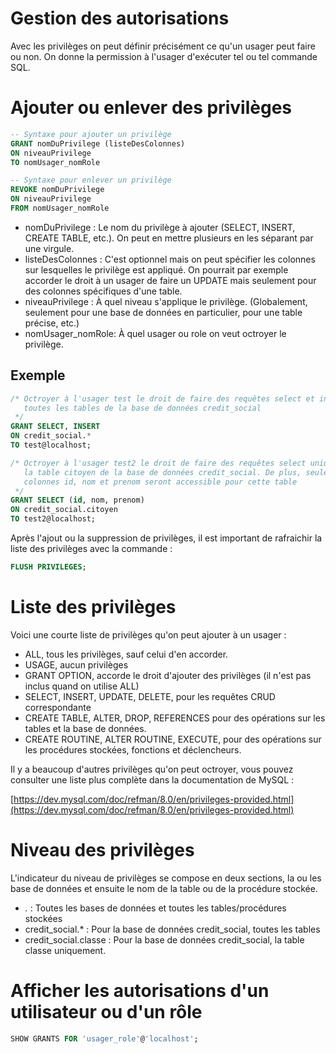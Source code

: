 # Gestion des autorisations

Avec les privilèges on peut définir précisément ce qu'un usager peut faire ou non. On donne la permission à l'usager d'exécuter tel ou tel commande SQL.

# Ajouter ou enlever des privilèges

```sql
-- Syntaxe pour ajouter un privilège
GRANT nomDuPrivilege (listeDesColonnes)
ON niveauPrivilege
TO nomUsager_nomRole

-- Syntaxe pour enlever un privilège
REVOKE nomDuPrivilege
ON niveauPrivilege
FROM nomUsager_nomRole
```

- nomDuPrivilege : Le nom du privilège à ajouter (SELECT, INSERT, CREATE TABLE, etc.). On peut en mettre plusieurs en les séparant par une virgule.
- listeDesColonnes : C'est optionnel mais on peut spécifier les colonnes sur lesquelles le privilège est appliqué. On pourrait par exemple accorder le droit à un usager de faire un UPDATE mais seulement pour des colonnes spécifiques d'une table.
- niveauPrivilege : À quel niveau s'applique le privilège. (Globalement, seulement pour une base de données en particulier, pour une table précise, etc.)
- nomUsager_nomRole: À quel usager ou role on veut octroyer le privilège.

## Exemple

```sql
/* Octroyer à l'usager test le droit de faire des requêtes select et insert sur 
   toutes les tables de la base de données credit_social
 */
GRANT SELECT, INSERT
ON credit_social.*
TO test@localhost;

/* Octroyer à l'usager test2 le droit de faire des requêtes select uniquement sur 
   la table citoyen de la base de données credit_social. De plus, seulement les 
   colonnes id, nom et prenom seront accessible pour cette table
 */
GRANT SELECT (id, nom, prenom)
ON credit_social.citoyen
TO test2@localhost;
```

Après l'ajout ou la suppression de privilèges, il est important de rafraichir la liste des privilèges avec la commande :

```sql
FLUSH PRIVILEGES;
```

# Liste des privilèges

Voici une courte liste de privilèges qu'on peut ajouter à un usager :

- ALL, tous les privilèges, sauf celui d'en accorder.
- USAGE, aucun privilèges
- GRANT OPTION, accorde le droit d'ajouter des privilèges (il n'est pas inclus quand on utilise ALL)
- SELECT, INSERT, UPDATE, DELETE, pour les requêtes CRUD correspondante
- CREATE TABLE, ALTER, DROP, REFERENCES pour des opérations sur les tables et la base de données.
- CREATE ROUTINE, ALTER ROUTINE, EXECUTE, pour des opérations sur les procédures stockées, fonctions et déclencheurs.

Il y a beaucoup d'autres privilèges qu'on peut octroyer, vous pouvez consulter une liste plus complète dans la documentation de MySQL :

[https://dev.mysql.com/doc/refman/8.0/en/privileges-provided.html](https://dev.mysql.com/doc/refman/8.0/en/privileges-provided.html) 


# Niveau des privilèges

L'indicateur du niveau de privilèges se compose en deux sections, la ou les base de données et ensuite le nom de la table ou de la procédure stockée.

- *.* : Toutes les bases de données et toutes les tables/procédures stockées
- credit_social.* : Pour la base de données credit_social, toutes les tables
- credit_social.classe : Pour la base de données credit_social, la table classe uniquement.

# Afficher les autorisations d'un utilisateur ou d'un rôle

```sql
SHOW GRANTS FOR 'usager_role'@'localhost';
```

